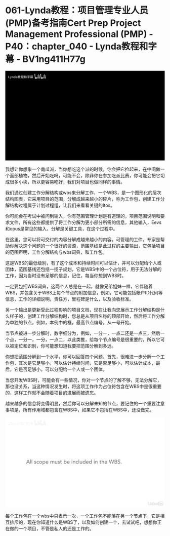 # 061-Lynda教程：项目管理专业人员(PMP)备考指南Cert Prep Project Management Professional (PMP) - P40：chapter_040 - Lynda教程和字幕 - BV1ng411H77g

![](img/e5b3887624942855a71117506c3a2b2f_0.png)

我想让你想象一个南瓜派，当你想吃这个派的时候，你会把它捡起来，在中间做一个面部植物，然后开始吃吗，可能不会，除非你在参加吃派比赛，你可能会把它切成很多小块，所以更容易吃好，我们对项目也做同样的事情。

我们通过创建工作分解结构或wbs来分解工作，一个WBS，是一个图形化的层次结构图表，它采用项目的范围，分解成越来越小的碎片，称为工作包，创建工作分解结构过程属于计划过程组，让我们来看看关键的Itos。

你可能会在考试中被问到输入，你有范围管理计划是有道理的，项目范围说明和要求文件，所有这些都提供了将工作分解为更小部分所需的信息，其他输入，Eevs和opus是常见的输入，分解是关键工具，在这个过程中。

在这里，您可以将可交付的内容分解成越来越小的内容，可管理的工件，专家是帮助你解决这个问题的一个很好的资源，范围基线是此过程的主要输出，它包括项目的范围声明，工作分解结构与wbs词典，和工作包。

这是WBS的最低级别，有了这个成本和持续时间可以估计，并可以分配给个人或团体，范围基线还包括一揽子规划，它是WBS中的一个占位符，用于无法分解的工作，因为当时没有足够的信息，记住，每当你想到WBS时。

一定要包括WBS词典，这两个人总是在一起，就像兄弟姐妹一样，它伴随着WBS，并包含关于WBS上每个节点的附加信息，例如，它可能包括帐户ID代码等信息，工作的详细说明，责任方，里程碑是什么，以及验收标准。

另一个输出是更新受此过程影响的项目文档，现在让我向您展示工作分解结构是什么样子的，创建工作分解结构时，您总是从项目名称的顶部开始，然后将工作分解为单独的节点，例如，本例中的框，最高节点编号，从一号开始。

当节点被进一步分解时，数字细分为，例如，一分一，一点二还是一点三，然后一个点，一分一，一分，一点二，以此类推，给每个节点编号是很重要的，所以它可以被定位和识别，你可能想知道我要把范围分解到多远。

你想把范围分解到一个水平，你可以回答四个问题，首先，很难进一步分解一个工作包，其次是它足够小，可以估计持续时间，它是否足够小，可以估计成本，最后，它是否足够小，可以分配给一个人或一个团体。

当您开发WBS时，可能会有一些情况，你对一个节点的了解不够，无法分解它，那也没关系，当这种情况发生时，将这项工作作为占位符包含在WBS中是很重要的，这样工作就不会随着项目的进展而被遗忘。

越来越多的信息将变得明显，然后你可以分解未知的节点，要记住的一个重要注意事项是，所有作用域都包含在WBS中，如果它不包括在WBS中，还没做完。



![](img/e5b3887624942855a71117506c3a2b2f_2.png)

每个工作包在一个wbs中只表示一次，一个工作包不能落在另一个节点下，它是相互排斥的，现在你知道什么是WBS了，以及如何创建一个，去试试吧，想想你正在做的一个项目，不管是私人的还是工作的。

